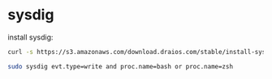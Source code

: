 # sysdig

install sysdig:
```bash
curl -s https://s3.amazonaws.com/download.draios.com/stable/install-sysdig | sudo bash
```


```bash
sudo sysdig evt.type=write and proc.name=bash or proc.name=zsh
```

